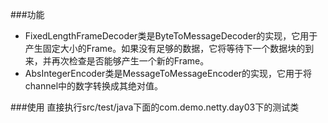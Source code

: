 ###功能
 - FixedLengthFrameDecoder类是ByteToMessageDecoder的实现，它用于产生固定大小的Frame。如果没有足够的数据，它将等待下一个数据块的到来，并再次检查是否能够产生一个新的Frame。
 - AbsIntegerEncoder类是MessageToMessageEncoder的实现，它用于将channel中的数字转换成其绝对值。

###使用
直接执行src/test/java下面的com.demo.netty.day03下的测试类